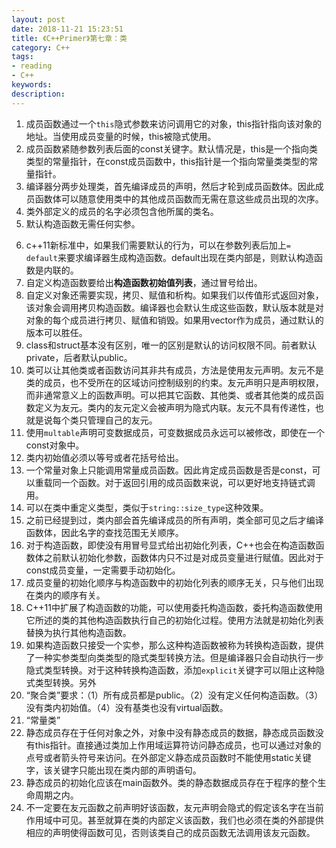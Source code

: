 ```yaml
---
layout: post
date: 2018-11-21 15:23:51
title: 《C++Primer》第七章：类
category: C++
tags:
- reading
- C++
keywords:
description:
---
```



1. 成员函数通过一个`this`隐式参数来访问调用它的对象，this指针指向该对象的地址。当使用成员变量的时候，this被隐式使用。
2. 成员函数紧随参数列表后面的const关键字。默认情况是，this是一个指向类类型的常量指针，在const成员函数中，this指针是一个指向常量类类型的常量指针。
3. 编译器分两步处理类，首先编译成员的声明，然后才轮到成员函数体。因此成员函数体可以随意使用类中的其他成员函数而无需在意这些成员出现的次序。
4. 类外部定义的成员的名字必须包含他所属的类名。
5. 默认构造函数无需任何实参。

<!-- more -->

6. c++11新标准中，如果我们需要默认的行为，可以在参数列表后加上`= default`来要求编译器生成构造函数。default出现在类内部是，则默认构造函数是内联的。
7. 自定义构造函数要给出**构造函数初始值列表**，通过冒号给出。
8. 自定义对象还需要实现，拷贝、赋值和析构。如果我们以传值形式返回对象，该对象会调用拷贝构造函数。编译器也会默认生成这些函数，默认版本就是对对象的每个成员进行拷贝、赋值和销毁。如果用vector作为成员，通过默认的版本可以胜任。
9. class和struct基本没有区别，唯一的区别是默认的访问权限不同。前者默认private，后者默认public。
10. 类可以让其他类或者函数访问其非共有成员，方法是使用友元声明。友元不是类的成员，也不受所在的区域访问控制级别的约束。友元声明只是声明权限，而非通常意义上的函数声明。可以把其它函数、其他类、或者其他类的成员函数定义为友元。类内的友元定义会被声明为隐式内联。友元不具有传递性，也就是说每个类只管理自己的友元。
11. 使用`multable`声明可变数据成员，可变数据成员永远可以被修改，即使在一个const对象中。
12. 类内初始值必须以等号或者花括号给出。
13. 一个常量对象上只能调用常量成员函数。因此肯定成员函数是否是const，可以重载同一个函数。对于返回引用的成员函数来说，可以更好地支持链式调用。
14. 可以在类中重定义类型，类似于`string::size_type`这种效果。
15. 之前已经提到过，类内部会首先编译成员的所有声明，类全部可见之后才编译函数体，因此名字的查找范围无关顺序。
16. 对于构造函数，即使没有用冒号显式给出初始化列表，C++也会在构造函数函数体之前默认初始化参数，函数体内只不过是对成员变量进行赋值。因此对于const成员变量，一定需要手动初始化。
17. 成员变量的初始化顺序与构造函数中的初始化列表的顺序无关，只与他们出现在类内的顺序有关。
18. C++11中扩展了构造函数的功能，可以使用委托构造函数，委托构造函数使用它所述的类的其他构造函数执行自己的初始化过程。使用方法就是初始化列表替换为执行其他构造函数。
19. 如果构造函数只接受一个实参，那么这种构造函数被称为转换构造函数，提供了一种实参类型向类类型的隐式类型转换方法。但是编译器只会自动执行一步隐式类型转换。对于这种转换构造函数，添加`explicit`关键字可以阻止这种隐式类型转换。另外
20. “聚合类”要求：（1）所有成员都是public。（2）没有定义任何构造函数。（3）没有类内初始值。（4）没有基类也没有virtual函数。
21. “常量类”
22. 静态成员存在于任何对象之外，对象中没有静态成员的数据，静态成员函数没有this指针。直接通过类加上作用域运算符访问静态成员，也可以通过对象的点号或者箭头符号来访问。在外部定义静态成员函数时不能使用static关键字，该关键字只能出现在类内部的声明语句。
23. 静态成员的初始化应该在main函数外。类的静态数据成员存在于程序的整个生命周期之内。
24. 不一定要在友元函数之前声明好该函数，友元声明会隐式的假定该名字在当前作用域中可见。甚至就算在类的内部定义该函数，我们也必须在类的外部提供相应的声明使得函数可见，否则该类自己的成员函数无法调用该友元函数。
